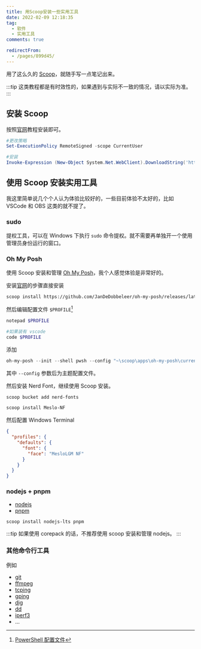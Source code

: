 ```yaml
---
title: 用Scoop安装一些实用工具
date: 2022-02-09 12:18:35
tag:
  - 软件
  - 实用工具
comments: true

redirectFrom:
  - /pages/899d45/
---
```


用了这么久的 [Scoop](https://scoop.sh/)，就随手写一点笔记出来。

<!-- more -->

:::tip
这类教程都是有时效性的，如果遇到与实际不一致的情况，请以实际为准。
:::

## 安装 Scoop

按照[官网](https://scoop.sh/)教程安装即可。

```powershell
#更改策略
Set-ExecutionPolicy RemoteSigned -scope CurrentUser

#安装
Invoke-Expression (New-Object System.Net.WebClient).DownloadString('https://get.scoop.sh')
```

## 使用 Scoop 安装实用工具

我这里简单说几个个人认为体验比较好的，一些目前体验不太好的，比如 VSCode 和 OBS 这类的就不提了。

### sudo

提权工具，可以在 Windows 下执行 `sudo` 命令提权。就不需要再单独开一个使用管理员身份运行的窗口。

### Oh My Posh

使用 Scoop 安装和管理 [Oh My Posh](https://ohmyposh.dev/)，我个人感觉体验是非常好的。

安装[官网](https://ohmyposh.dev/docs/windows)的步骤直接安装

```bash
scoop install https://github.com/JanDeDobbeleer/oh-my-posh/releases/latest/download/oh-my-posh.json
```

然后编辑配置文件 `$PROFILE`[^about_profiles]

```bash
notepad $PROFILE

#如果装有 vscode
code $PROFILE
```

添加

```powershell
oh-my-posh --init --shell pwsh --config "~\scoop\apps\oh-my-posh\current\themes\agnosterplus.omp.json" | Invoke-Expression
```

其中 `--config` 参数后为主题配置文件。

然后安装 Nerd Font，继续使用 Scoop 安装。

```bash
scoop bucket add nerd-fonts

scoop install Meslo-NF
```

然后配置 Windows Terminal

```json
{
  "profiles": {
    "defaults": {
      "font": {
        "face": "MesloLGM NF"
      }
    }
  }
}
```

### nodejs + pnpm

- [nodejs](https://nodejs.org)
- [pnpm](https://pnpm.io)

```
scoop install nodejs-lts pnpm
```

:::tip
如果使用 corepack 的话，不推荐使用 scoop 安装和管理 nodejs。
:::

### 其他命令行工具

例如

- [git](https://git-scm.com/)
- [ffmpeg](https://ffmpeg.org)
- [tcping](https://elifulkerson.com/projects/tcping.php)
- [gping](https://github.com/orf/gping)
- [dig]()
- [dd](http://www.chrysocome.net/dd)
- [iperf3](https://iperf.fr)
- ...

[^about_profiles]: [PowerShell 配置文件](https://docs.microsoft.com/zh-cn/powershell/module/microsoft.powershell.core/about/about_profiles#the-profile-files)

